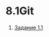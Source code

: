 # 8.1Git
1. [Задание 1.1](https://github.com/VolkovMixail/8.1Git/commit/75a29337076390032216d94550e68413dd1502b4)
